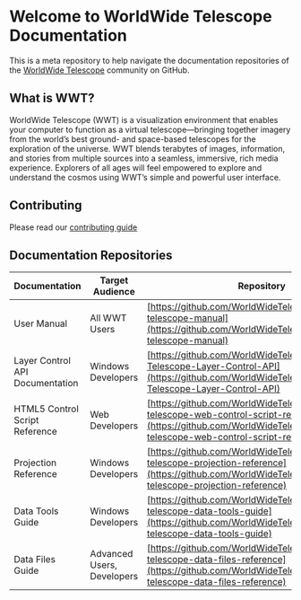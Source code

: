 # Welcome to WorldWide Telescope Documentation

This is a meta repository to help navigate the documentation repositories of the [WorldWide Telescope](http://www.worldwidetelescope.org) community on GitHub.

## What is WWT?
WorldWide Telescope (WWT) is a visualization environment that enables your computer to function as a virtual telescope—bringing together imagery from the world’s best ground- and space-based telescopes for the exploration of the universe. WWT blends terabytes of images, information, and stories from multiple sources into a seamless, immersive, rich media experience. Explorers of all ages will feel empowered to explore and understand the cosmos using WWT’s simple and powerful user interface.

## Contributing

Please read our [contributing guide](CONTRIBUTING.md) 

## Documentation Repositories

| Documentation | Target Audience | Repository |	Gitbook Site
|-- |-- |-- | -- |
| User Manual |  All WWT Users | [https://github.com/WorldWideTelescope/worldwide-telescope-manual](https://github.com/WorldWideTelescope/worldwide-telescope-manual) | [https://www.gitbook.com/book/worldwidetelescope/worldwide-telescope-user-manual/details](https://www.gitbook.com/book/worldwidetelescope/worldwide-telescope-user-manual/details) |
| Layer Control API Documentation | Windows Developers | [https://github.com/WorldWideTelescope/WorldWide-Telescope-Layer-Control-API](https://github.com/WorldWideTelescope/WorldWide-Telescope-Layer-Control-API) | [https://www.gitbook.com/book/worldwidetelescope/worldwide-telescope-layer-control-api/details](https://www.gitbook.com/book/worldwidetelescope/worldwide-telescope-layer-control-api/details)
| HTML5 Control Script Reference | Web Developers | [https://github.com/WorldWideTelescope/worldwide-telescope-web-control-script-reference](https://github.com/WorldWideTelescope/worldwide-telescope-web-control-script-reference) | [https://www.gitbook.com/book/worldwidetelescope/worldwide-telescope-web-control-script-reference/details](https://www.gitbook.com/book/worldwidetelescope/worldwide-telescope-web-control-script-reference/details)
| Projection Reference | Windows Developers | [https://github.com/WorldWideTelescope/worldwide-telescope-projection-reference](https://github.com/WorldWideTelescope/worldwide-telescope-projection-reference) | [https://www.gitbook.com/book/worldwidetelescope/worldwide-telescope-projection-reference/details](https://www.gitbook.com/book/worldwidetelescope/worldwide-telescope-projection-reference/details)
| Data Tools Guide | Windows Developers | [https://github.com/WorldWideTelescope/worldwide-telescope-data-tools-guide](https://github.com/WorldWideTelescope/worldwide-telescope-data-tools-guide) | [https://www.gitbook.com/book/worldwidetelescope/worldwide-telescope-data-tools-guide/details](https://www.gitbook.com/book/worldwidetelescope/worldwide-telescope-data-tools-guide/details)
| Data Files Guide | Advanced Users, Developers | [https://github.com/WorldWideTelescope/worldwide-telescope-data-files-reference](https://github.com/WorldWideTelescope/worldwide-telescope-data-files-reference) | [https://www.gitbook.com/book/worldwidetelescope/worldwide-telescope-data-files-reference/details](https://www.gitbook.com/book/worldwidetelescope/worldwide-telescope-data-files-reference/details)
